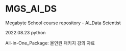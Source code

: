 # MGS_AI_DS
Megabyte School course repository - AI_Data Scientist

2022.08.23
python

All-in-One_Package:
올인원 패키지 강의 자료
